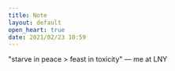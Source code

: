 ```yaml
---
title: Note
layout: default
open_heart: true
date: 2021/02/23 10:59
---
```


"starve in peace > feast in toxicity" — me at LNY
